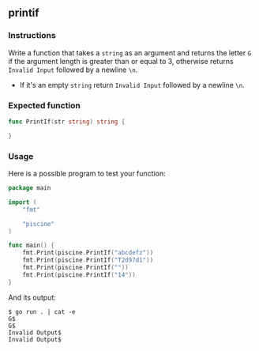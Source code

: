 ## printif

### Instructions

Write a function that takes a `string` as an argument and returns the letter `G` if the argument length is greater than or equal to 3, otherwise returns `Invalid Input` followed by a newline `\n`.

- If it's an empty `string` return `Invalid Input` followed by a newline `\n`. 

### Expected function

```go
func PrintIf(str string) string {

}
```

### Usage

Here is a possible program to test your function:

```go
package main

import (
	"fmt"

	"piscine"
)

func main() {
	fmt.Print(piscine.PrintIf("abcdefz"))
	fmt.Print(piscine.PrintIf("T2d97d1"))
	fmt.Print(piscine.PrintIf(""))
	fmt.Print(piscine.PrintIf("14"))
}
```

And its output:

```console
$ go run . | cat -e
G$
G$
Invalid Output$
Invalid Output$
```
